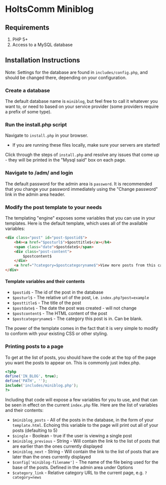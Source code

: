 HoltsComm Miniblog
==================

## Requirements

1. PHP 5+
2. Access to a MySQL database

## Installation Instructions

Note: Settings for the database are found in `includes/config.php`, and should be changed there, depending on your configuration.

### Create a database

The default database name is `miniblog`, but feel free to call it whatever you want to, or need to based on your service provider (some providers require a prefix of some type).

### Run the install.php script

Navigate to `install.php` in your browser.

- If you are running these files locally, make sure your servers are started!

Click through the steps of `install.php` and resolve any issues that come up - they will be printed in the "Mysql said" box on each page.

### Navigate to /adm/ and login

The default password for the admin area is `password`. It is recommended that you change your password immediately using the "Change password" link in the admin area header.

### Modify the post template to your needs

The templating "engine" exposes some variables that you can use in your templates. Here is the default template, which uses all of the available variables:

```html
<div class="post" id="post-$postid$">
    <h4><a href="$posturl$">$posttitle$</a></h4>
    <span class="date">$postdate$</span>
    <div class="post-content">
        $postcontent$
    </div>
    <a href="?category=$postcategoryname$">View more posts from this category</a>
</div>
```

#### Template variables and their contents

- `$postid$` - The id of the post in the database
- `$posturl$` - The relative url of the post, i.e. `index.php?post=example`
- `$posttitle$` - The title of the post
- `$postdate$` - The date the post was created - will not change
- `$postcontent$` - The HTML content of the post
- `$postcategoryname$` - The category this post is in. Can be blank.

The power of the template comes in the fact that it is very simple to modify to conform with your existing CSS or other styling.

### Printing posts to a page

To get at the list of posts, you should have the code at the top of the page you want the posts to appear on. This is commonly just index.php.

```php
<?php
define('IN_BLOG', true);
define('PATH', '');
include('includes/miniblog.php');
?>
```

Including that code will expose a few variables for you to use, and that can be seen in effect on the current `index.php` file. Here are the list of variables and their contents:

- `$miniblog_posts` - All of the posts in the database, in the form of your `template.html`. Echoing this variable to the page will print out all of your posts (defaulting to 5)
- `$single` - Boolean - true if the user is viewing a single post
- `$miniblog_previous` - String - Will contain the link to the list of posts that are earlier than the ones currently displayed
- `$miniblog_next` - String - Will contain the link to the list of posts that are later than the ones currently displayed
- `$config['miniblog-filename']` - The name of the file being used for the base of the posts. Defined in the admin area under Options
- `$category_link` - Relative category URL to the current page, e.g. `?category=news`
